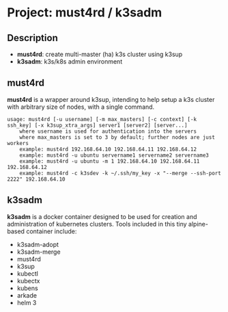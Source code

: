 # Project: must4rd / k3sadm
## Description
 * __must4rd__: create multi-master (ha) k3s cluster using k3sup
 * __k3sadm__: k3s/k8s admin environment

## must4rd
__must4rd__ is a wrapper around k3sup, intending to help setup a k3s cluster with
    arbitrary size of nodes, with a single command.

```
usage: must4rd [-u username] [-m max_masters] [-c context] [-k ssh_key] [-x k3sup_xtra_args] server1 [server2] [server...]
    where username is used for authentication into the servers
    where max_masters is set to 3 by default; further nodes are just workers
    example: must4rd 192.168.64.10 192.168.64.11 192.168.64.12
    example: must4rd -u ubuntu servername1 servername2 servername3
    example: must4rd -u ubuntu -m 1 192.168.64.10 192.168.64.11 192.168.64.12
    example: must4rd -c k3sdev -k ~/.ssh/my_key -x "--merge --ssh-port 2222" 192.168.64.10
```

## k3sadm
__k3sadm__ is a docker container designed to be used for creation and administration
of kubernetes clusters. Tools included in this tiny alpine-based container include:

 * k3sadm-adopt
 * k3sadm-merge
 * must4rd
 * k3sup
 * kubectl
 * kubectx
 * kubens
 * arkade
 * helm 3
